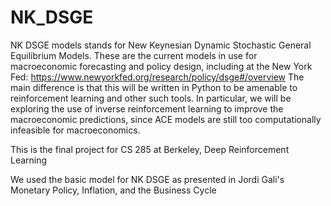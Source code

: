 # NK_DSGE
NK DSGE models stands for New Keynesian Dynamic Stochastic General Equilibrium Models. These are the current models in use for macroeconomic forecasting and policy design, including at the New York Fed: https://www.newyorkfed.org/research/policy/dsge#/overview The main difference is that this will be written in Python to be amenable to reinforcement learning and other such tools. In particular, we will be exploring the use of inverse reinforcement learning to improve the macroeconomic predictions, since ACE models are still too computationally infeasible for macroeconomics.

This is the final project for CS 285 at Berkeley, Deep Reinforcement Learning

We used the basic model for NK DSGE as presented in Jordi Gali's Monetary Policy, Inflation, and the Business Cycle
